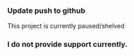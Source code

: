 ### Update push to github
This project is currently paused/shelved

### I do not provide support currently.
